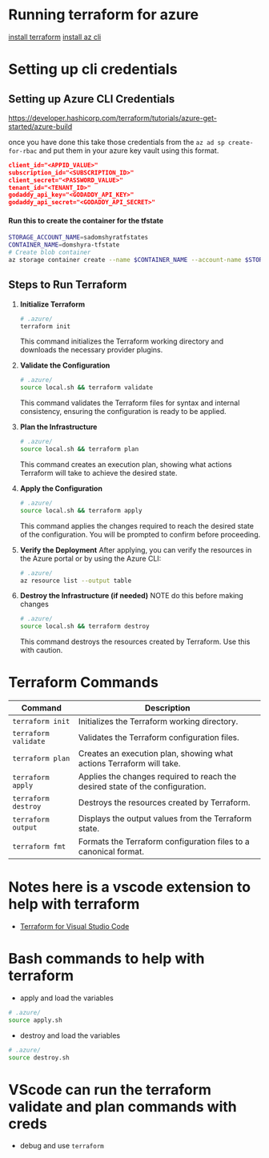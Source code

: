 # Running terraform for azure

[install terraform](https://developer.hashicorp.com/terraform/install)
[install az cli](https://learn.microsoft.com/en-us/cli/azure/install-azure-cli)

# Setting up cli credentials

## Setting up Azure CLI Credentials

https://developer.hashicorp.com/terraform/tutorials/azure-get-started/azure-build

once you have done this take those credentials from the `az ad sp create-for-rbac` and put them in your azure key vault using this format.

```json
client_id="<APPID_VALUE>"
subscription_id="<SUBSCRIPTION_ID>"
client_secret="<PASSWORD_VALUE>"
tenant_id="<TENANT_ID>"
godaddy_api_key="<GODADDY_API_KEY>"
godaddy_api_secret="<GODADDY_API_SECRET>"
```


#### Run this to create the container for the tfstate

```bash
STORAGE_ACCOUNT_NAME=sadomshyratfstates
CONTAINER_NAME=domshyra-tfstate
# Create blob container
az storage container create --name $CONTAINER_NAME --account-name $STORAGE_ACCOUNT_NAME
```


## Steps to Run Terraform

1. **Initialize Terraform**

    ```bash
    # .azure/
    terraform init
    ```

    This command initializes the Terraform working directory and downloads the necessary provider plugins.

2. **Validate the Configuration**

    ```bash
    # .azure/
    source local.sh && terraform validate
    ```

    This command validates the Terraform files for syntax and internal consistency, ensuring the configuration is ready to be applied.

3. **Plan the Infrastructure**

    ```bash
    # .azure/
    source local.sh && terraform plan
    ```

    This command creates an execution plan, showing what actions Terraform will take to achieve the desired state.

4. **Apply the Configuration**

    ```bash
    # .azure/
    source local.sh && terraform apply
    ```

    This command applies the changes required to reach the desired state of the configuration. You will be prompted to confirm before proceeding.

5. **Verify the Deployment**
   After applying, you can verify the resources in the Azure portal or by using the Azure CLI:

    ```bash
    # .azure/
    az resource list --output table
    ```

6. **Destroy the Infrastructure (if needed)** NOTE do this before making changes
    ```bash
    # .azure/
    source local.sh && terraform destroy
    ```
    This command destroys the resources created by Terraform. Use this with caution.

# Terraform Commands

| Command              | Description                                                                   |
| -------------------- | ----------------------------------------------------------------------------- |
| `terraform init`     | Initializes the Terraform working directory.                                  |
| `terraform validate` | Validates the Terraform configuration files.                                  |
| `terraform plan`     | Creates an execution plan, showing what actions Terraform will take.          |
| `terraform apply`    | Applies the changes required to reach the desired state of the configuration. |
| `terraform destroy`  | Destroys the resources created by Terraform.                                  |
| `terraform output`   | Displays the output values from the Terraform state.                          |
| `terraform fmt`      | Formats the Terraform configuration files to a canonical format.              |

# Notes here is a vscode extension to help with terraform

-   [Terraform for Visual Studio Code](https://marketplace.visualstudio.com/items?itemName=HashiCorp.terraform)

# Bash commands to help with terraform

-   apply and load the variables

```bash
# .azure/
source apply.sh
```

-   destroy and load the variables

```bash
# .azure/
source destroy.sh
```

# VScode can run the terraform validate and plan commands with creds

-   debug and use `terraform`
